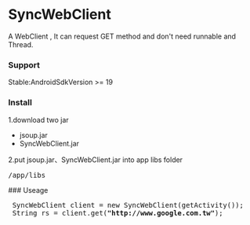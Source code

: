 # SyncWebClient
A WebClient , It can request GET method and don't need runnable and Thread.

### Support
Stable:AndroidSdkVersion >= 19
### Install 
1.download two jar
<ul><li>jsoup.jar</li><li>SyncWebClient.jar</li>
</ul>
2.put jsoup.jar、SyncWebClient.jar into app libs folder
<pre>/app/libs</pre>
### Useage
<pre>
 SyncWebClient client = new SyncWebClient(getActivity());
 String rs = client.get(<b>"http://www.google.com.tw"</b>);
</pre>
